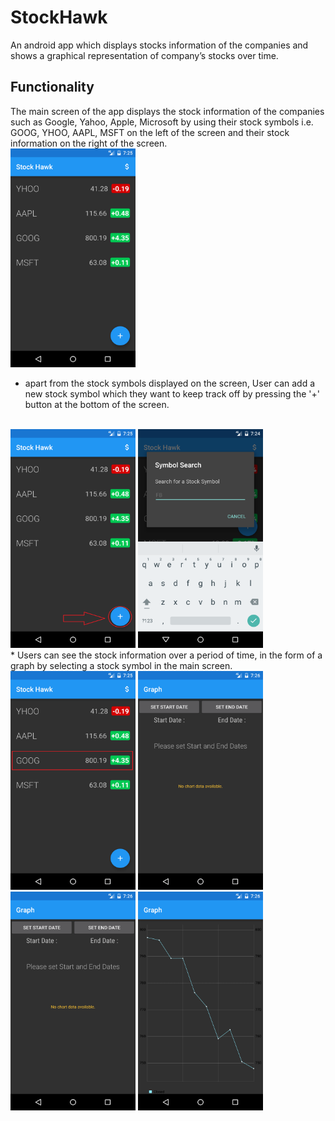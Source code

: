 # StockHawk
An android app which displays stocks information of the companies and shows a graphical representation of company’s stocks over time.

## Functionality
 The main screen of the app displays the stock information of the companies such as Google, Yahoo, Apple, Microsoft by using their stock symbols i.e. GOOG, YHOO, AAPL, MSFT on the left of the screen and their stock information on the right of the screen.
 <br/> 
 <img src="https://github.com/pa1-teja/StockHawk/blob/master/app/src/main/res/drawable/home_screen.png" width="200" height = "350">
<br/>
* apart from the stock symbols displayed on the screen, User can add a new stock symbol which they want to keep track off by pressing the '+' button at the bottom of the screen.
<br/> 
 <img src="https://github.com/pa1-teja/StockHawk/blob/master/app/src/main/res/drawable/fab_home_screen.png" width="200" height = "350">
 <img src="https://github.com/pa1-teja/StockHawk/blob/master/app/src/main/res/drawable/new_stock_symbol.png" width="200" height = "350">
<br/>
* Users can see the stock information over a period of time, in the form of a graph by selecting a stock symbol in the main screen.
<br/> 
 <img src="https://github.com/pa1-teja/StockHawk/blob/master/app/src/main/res/drawable/symbol_select_home_screen.png" width="200" height = "350">
 <img src="https://github.com/pa1-teja/StockHawk/blob/master/app/src/main/res/drawable/graph_date_screen.png" width="200" height = "350">
 <img src="https://github.com/pa1-teja/StockHawk/blob/master/app/src/main/res/drawable/graph_date_screen.png" width="200" height = "350">
 <img src="https://github.com/pa1-teja/StockHawk/blob/master/app/src/main/res/drawable/graph_screen.png" width="200" height = "350">
<br/>
